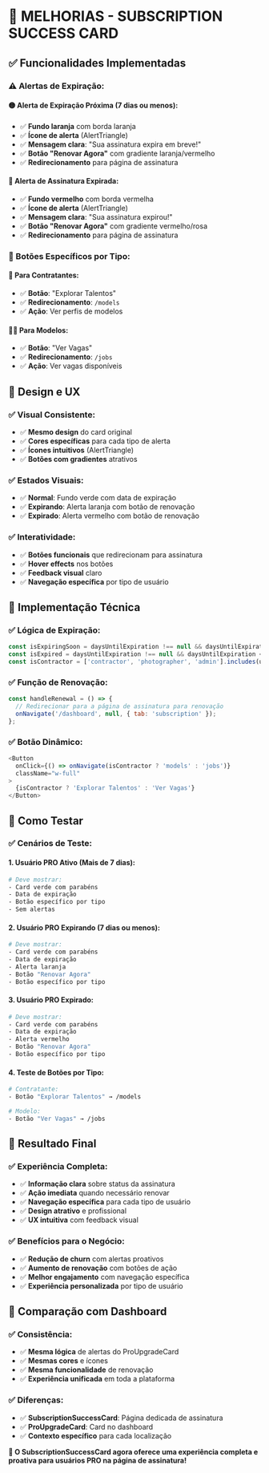 # 🎯 MELHORIAS - SUBSCRIPTION SUCCESS CARD

## ✅ Funcionalidades Implementadas

### **⚠️ Alertas de Expiração:**

#### **🟡 Alerta de Expiração Próxima (7 dias ou menos):**
- ✅ **Fundo laranja** com borda laranja
- ✅ **Ícone de alerta** (AlertTriangle)
- ✅ **Mensagem clara**: "Sua assinatura expira em breve!"
- ✅ **Botão "Renovar Agora"** com gradiente laranja/vermelho
- ✅ **Redirecionamento** para página de assinatura

#### **🔴 Alerta de Assinatura Expirada:**
- ✅ **Fundo vermelho** com borda vermelha
- ✅ **Ícone de alerta** (AlertTriangle)
- ✅ **Mensagem clara**: "Sua assinatura expirou!"
- ✅ **Botão "Renovar Agora"** com gradiente vermelho/rosa
- ✅ **Redirecionamento** para página de assinatura

### **🎯 Botões Específicos por Tipo:**

#### **👔 Para Contratantes:**
- ✅ **Botão**: "Explorar Talentos"
- ✅ **Redirecionamento**: `/models`
- ✅ **Ação**: Ver perfis de modelos

#### **👩‍💼 Para Modelos:**
- ✅ **Botão**: "Ver Vagas"
- ✅ **Redirecionamento**: `/jobs`
- ✅ **Ação**: Ver vagas disponíveis

## 🎨 Design e UX

### **✅ Visual Consistente:**
- ✅ **Mesmo design** do card original
- ✅ **Cores específicas** para cada tipo de alerta
- ✅ **Ícones intuitivos** (AlertTriangle)
- ✅ **Botões com gradientes** atrativos

### **✅ Estados Visuais:**
- ✅ **Normal**: Fundo verde com data de expiração
- ✅ **Expirando**: Alerta laranja com botão de renovação
- ✅ **Expirado**: Alerta vermelho com botão de renovação

### **✅ Interatividade:**
- ✅ **Botões funcionais** que redirecionam para assinatura
- ✅ **Hover effects** nos botões
- ✅ **Feedback visual** claro
- ✅ **Navegação específica** por tipo de usuário

## 🔧 Implementação Técnica

### **✅ Lógica de Expiração:**
```javascript
const isExpiringSoon = daysUntilExpiration !== null && daysUntilExpiration <= 7 && daysUntilExpiration >= 0;
const isExpired = daysUntilExpiration !== null && daysUntilExpiration < 0;
const isContractor = ['contractor', 'photographer', 'admin'].includes(user.user_type);
```

### **✅ Função de Renovação:**
```javascript
const handleRenewal = () => {
  // Redirecionar para a página de assinatura para renovação
  onNavigate('/dashboard', null, { tab: 'subscription' });
};
```

### **✅ Botão Dinâmico:**
```javascript
<Button 
  onClick={() => onNavigate(isContractor ? 'models' : 'jobs')} 
  className="w-full"
>
  {isContractor ? 'Explorar Talentos' : 'Ver Vagas'}
</Button>
```

## 📱 Como Testar

### **✅ Cenários de Teste:**

#### **1. Usuário PRO Ativo (Mais de 7 dias):**
```bash
# Deve mostrar:
- Card verde com parabéns
- Data de expiração
- Botão específico por tipo
- Sem alertas
```

#### **2. Usuário PRO Expirando (7 dias ou menos):**
```bash
# Deve mostrar:
- Card verde com parabéns
- Data de expiração
- Alerta laranja
- Botão "Renovar Agora"
- Botão específico por tipo
```

#### **3. Usuário PRO Expirado:**
```bash
# Deve mostrar:
- Card verde com parabéns
- Data de expiração
- Alerta vermelho
- Botão "Renovar Agora"
- Botão específico por tipo
```

#### **4. Teste de Botões por Tipo:**
```bash
# Contratante:
- Botão "Explorar Talentos" → /models

# Modelo:
- Botão "Ver Vagas" → /jobs
```

## 🎯 Resultado Final

### **✅ Experiência Completa:**
- ✅ **Informação clara** sobre status da assinatura
- ✅ **Ação imediata** quando necessário renovar
- ✅ **Navegação específica** para cada tipo de usuário
- ✅ **Design atrativo** e profissional
- ✅ **UX intuitiva** com feedback visual

### **✅ Benefícios para o Negócio:**
- ✅ **Redução de churn** com alertas proativos
- ✅ **Aumento de renovação** com botões de ação
- ✅ **Melhor engajamento** com navegação específica
- ✅ **Experiência personalizada** por tipo de usuário

## 🔄 Comparação com Dashboard

### **✅ Consistência:**
- ✅ **Mesma lógica** de alertas do ProUpgradeCard
- ✅ **Mesmas cores** e ícones
- ✅ **Mesma funcionalidade** de renovação
- ✅ **Experiência unificada** em toda a plataforma

### **✅ Diferenças:**
- ✅ **SubscriptionSuccessCard**: Página dedicada de assinatura
- ✅ **ProUpgradeCard**: Card no dashboard
- ✅ **Contexto específico** para cada localização

**🎯 O SubscriptionSuccessCard agora oferece uma experiência completa e proativa para usuários PRO na página de assinatura!** 